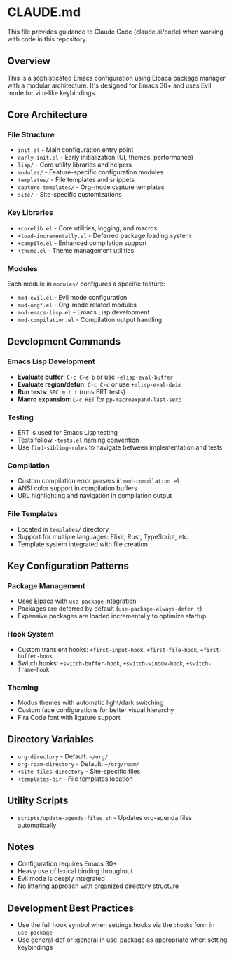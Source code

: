 # CLAUDE.md

This file provides guidance to Claude Code (claude.ai/code) when working with code in this repository.

## Overview

This is a sophisticated Emacs configuration using Elpaca package manager with a modular architecture. It's designed for Emacs 30+ and uses Evil mode for vim-like keybindings.

## Core Architecture

### File Structure
- `init.el` - Main configuration entry point
- `early-init.el` - Early initialization (UI, themes, performance)
- `lisp/` - Core utility libraries and helpers
- `modules/` - Feature-specific configuration modules
- `templates/` - File templates and snippets
- `capture-templates/` - Org-mode capture templates
- `site/` - Site-specific customizations

### Key Libraries
- `+corelib.el` - Core utilities, logging, and macros
- `+load-incrementally.el` - Deferred package loading system
- `+compile.el` - Enhanced compilation support
- `+theme.el` - Theme management utilities

### Modules
Each module in `modules/` configures a specific feature:
- `mod-evil.el` - Evil mode configuration
- `mod-org*.el` - Org-mode related modules
- `mod-emacs-lisp.el` - Emacs Lisp development
- `mod-compilation.el` - Compilation output handling

## Development Commands

### Emacs Lisp Development
- **Evaluate buffer**: `C-c C-e b` or use `+elisp-eval-buffer`
- **Evaluate region/defun**: `C-c C-c` or use `+elisp-eval-dwim`
- **Run tests**: `SPC m t t` (runs ERT tests)
- **Macro expansion**: `C-c RET` for `pp-macroexpand-last-sexp`

### Testing
- ERT is used for Emacs Lisp testing
- Tests follow `-tests.el` naming convention
- Use `find-sibling-rules` to navigate between implementation and tests

### Compilation
- Custom compilation error parsers in `mod-compilation.el`
- ANSI color support in compilation buffers
- URL highlighting and navigation in compilation output

### File Templates
- Located in `templates/` directory
- Support for multiple languages: Elixir, Rust, TypeScript, etc.
- Template system integrated with file creation

## Key Configuration Patterns

### Package Management
- Uses Elpaca with `use-package` integration
- Packages are deferred by default (`use-package-always-defer t`)
- Expensive packages are loaded incrementally to optimize startup

### Hook System
- Custom transient hooks: `+first-input-hook`, `+first-file-hook`, `+first-buffer-hook`
- Switch hooks: `+switch-buffer-hook`, `+switch-window-hook`, `+switch-frame-hook`

### Theming
- Modus themes with automatic light/dark switching
- Custom face configurations for better visual hierarchy
- Fira Code font with ligature support

## Directory Variables
- `org-directory` - Default: `~/org/`
- `org-roam-directory` - Default: `~/org/roam/`
- `+site-files-directory` - Site-specific files
- `+templates-dir` - File templates location

## Utility Scripts
- `scripts/update-agenda-files.sh` - Updates org-agenda files automatically

## Notes
- Configuration requires Emacs 30+
- Heavy use of lexical binding throughout
- Evil mode is deeply integrated
- No littering approach with organized directory structure

## Development Best Practices
- Use the full hook symbol when settings hooks via the `:hooks` form in `use-package`
- Use general-def or :general in use-package as appropriate when setting keybindings
